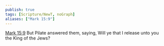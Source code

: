 ```yaml
---
publish: true
tags: [Scripture/NewT, noGraph]
aliases: ["Mark 15:9"]
---
```

[Mark 15:9](https://churchofjesuschrist.org/study/scriptures/nt/mark/15?lang=eng&id=p9#p9) But Pilate answered them, saying, Will ye that I release unto you the King of the Jews?
